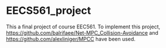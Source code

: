 # EECS561_project
This a final project of course EEC561. To implement this project, https://github.com/balrifaee/Net-MPC_Collision-Avoidance and https://github.com/alexliniger/MPCC have been used.
